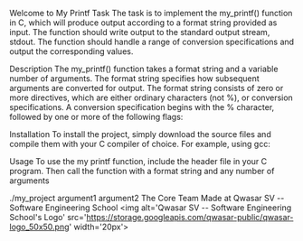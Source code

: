 Welcome to My Printf
Task
The task is to implement the my_printf() function in C, which will produce output according to a format string provided as input. The function should write output to the standard output stream, stdout. The function should handle a range of conversion specifications and output the corresponding values.

Description
The my_printf() function takes a format string and a variable number of arguments. The format string specifies how subsequent arguments are converted for output. The format string consists of zero or more directives, which are either ordinary characters (not %), or conversion specifications. A conversion specification begins with the % character, followed by one or more of the following flags:

Installation
To install the project, simply download the source files and compile them with your C compiler of choice. For example, using gcc:

Usage
To use the my printf function, include the header file in your C program. Then call the function with a format string and any number of arguments

./my_project argument1 argument2
The Core Team
Made at Qwasar SV -- Software Engineering School <img alt='Qwasar SV -- Software Engineering School's Logo' src='https://storage.googleapis.com/qwasar-public/qwasar-logo_50x50.png' width='20px'>
